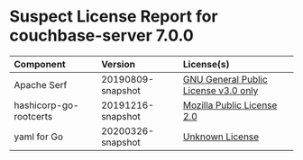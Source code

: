 
Suspect License Report for couchbase-server 7.0.0
=================================================

|Component|Version|License(s)|
| :--- | :--- | :--- |
|Apache Serf|20190809-snapshot|[GNU General Public License v3.0 only](../../license-data/f5135f7b-f17e-473a-839b-3ea12860f761.txt)|
|hashicorp-go-rootcerts|20191216-snapshot|[Mozilla Public License 2.0](../../license-data/ce3dd63e-c569-4cea-986a-46bc5efe9896.txt)|
|yaml for Go|20200326-snapshot|[Unknown License](../../license-data/00000000-0010-0000-0000-000000000000.txt)|

